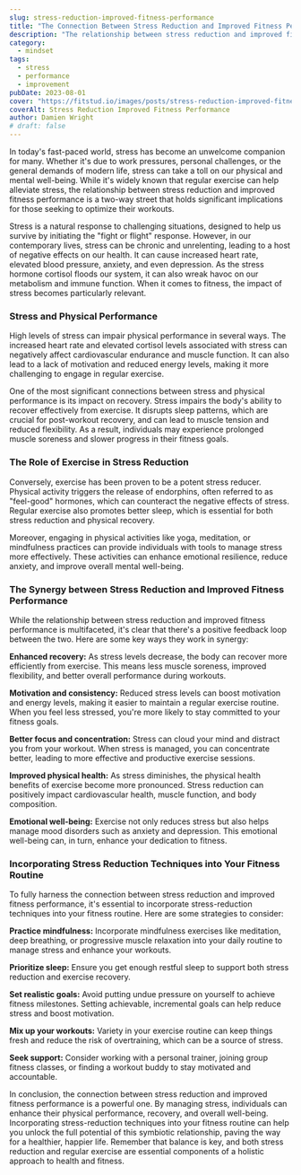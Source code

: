 ```yaml
---
slug: stress-reduction-improved-fitness-performance
title: "The Connection Between Stress Reduction and Improved Fitness Performance"
description: "The relationship between stress reduction and improved fitness performance is a two-way street that holds significant implications."
category:
  - mindset
tags:
  - stress
  - performance
  - improvement
pubDate: 2023-08-01
cover: "https://fitstud.io/images/posts/stress-reduction-improved-fitness-performance.webp"
coverAlt: Stress Reduction Improved Fitness Performance
author: Damien Wright
# draft: false
---
```


In today's fast-paced world, stress has become an unwelcome companion for many. Whether it's due to work pressures, personal challenges, or the general demands of modern life, stress can take a toll on our physical and mental well-being. While it's widely known that regular exercise can help alleviate stress, the relationship between stress reduction and improved fitness performance is a two-way street that holds significant implications for those seeking to optimize their workouts.

Stress is a natural response to challenging situations, designed to help us survive by initiating the "fight or flight" response. However, in our contemporary lives, stress can be chronic and unrelenting, leading to a host of negative effects on our health. It can cause increased heart rate, elevated blood pressure, anxiety, and even depression. As the stress hormone cortisol floods our system, it can also wreak havoc on our metabolism and immune function. When it comes to fitness, the impact of stress becomes particularly relevant.

### Stress and Physical Performance

High levels of stress can impair physical performance in several ways. The increased heart rate and elevated cortisol levels associated with stress can negatively affect cardiovascular endurance and muscle function. It can also lead to a lack of motivation and reduced energy levels, making it more challenging to engage in regular exercise.

One of the most significant connections between stress and physical performance is its impact on recovery. Stress impairs the body's ability to recover effectively from exercise. It disrupts sleep patterns, which are crucial for post-workout recovery, and can lead to muscle tension and reduced flexibility. As a result, individuals may experience prolonged muscle soreness and slower progress in their fitness goals.

### The Role of Exercise in Stress Reduction

Conversely, exercise has been proven to be a potent stress reducer. Physical activity triggers the release of endorphins, often referred to as "feel-good" hormones, which can counteract the negative effects of stress. Regular exercise also promotes better sleep, which is essential for both stress reduction and physical recovery.

Moreover, engaging in physical activities like yoga, meditation, or mindfulness practices can provide individuals with tools to manage stress more effectively. These activities can enhance emotional resilience, reduce anxiety, and improve overall mental well-being.

### The Synergy between Stress Reduction and Improved Fitness Performance

While the relationship between stress reduction and improved fitness performance is multifaceted, it's clear that there's a positive feedback loop between the two. Here are some key ways they work in synergy:

**Enhanced recovery:** As stress levels decrease, the body can recover more efficiently from exercise. This means less muscle soreness, improved flexibility, and better overall performance during workouts.

**Motivation and consistency:** Reduced stress levels can boost motivation and energy levels, making it easier to maintain a regular exercise routine. When you feel less stressed, you're more likely to stay committed to your fitness goals.

**Better focus and concentration:** Stress can cloud your mind and distract you from your workout. When stress is managed, you can concentrate better, leading to more effective and productive exercise sessions.

**Improved physical health:** As stress diminishes, the physical health benefits of exercise become more pronounced. Stress reduction can positively impact cardiovascular health, muscle function, and body composition.

**Emotional well-being:** Exercise not only reduces stress but also helps manage mood disorders such as anxiety and depression. This emotional well-being can, in turn, enhance your dedication to fitness.

### Incorporating Stress Reduction Techniques into Your Fitness Routine

To fully harness the connection between stress reduction and improved fitness performance, it's essential to incorporate stress-reduction techniques into your fitness routine. Here are some strategies to consider:

**Practice mindfulness:** Incorporate mindfulness exercises like meditation, deep breathing, or progressive muscle relaxation into your daily routine to manage stress and enhance your workouts.

**Prioritize sleep:** Ensure you get enough restful sleep to support both stress reduction and exercise recovery.

**Set realistic goals:** Avoid putting undue pressure on yourself to achieve fitness milestones. Setting achievable, incremental goals can help reduce stress and boost motivation.

**Mix up your workouts:** Variety in your exercise routine can keep things fresh and reduce the risk of overtraining, which can be a source of stress.

**Seek support:** Consider working with a personal trainer, joining group fitness classes, or finding a workout buddy to stay motivated and accountable.

In conclusion, the connection between stress reduction and improved fitness performance is a powerful one. By managing stress, individuals can enhance their physical performance, recovery, and overall well-being. Incorporating stress-reduction techniques into your fitness routine can help you unlock the full potential of this symbiotic relationship, paving the way for a healthier, happier life. Remember that balance is key, and both stress reduction and regular exercise are essential components of a holistic approach to health and fitness.
